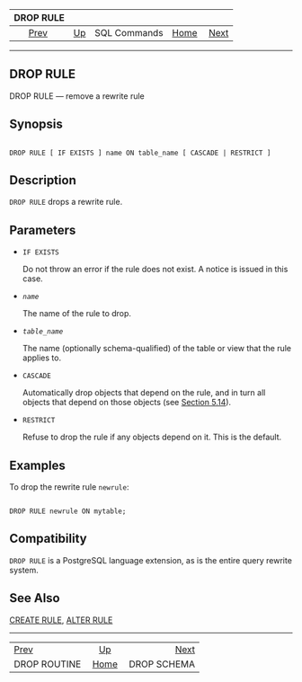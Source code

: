 <!--?xml version="1.0" encoding="UTF-8" standalone="no"?-->

|                   DROP RULE                  |                                        |              |                                                       |                                            |
| :------------------------------------------: | :------------------------------------- | :----------: | ----------------------------------------------------: | -----------------------------------------: |
| [Prev](sql-droproutine.html "DROP ROUTINE")  | [Up](sql-commands.html "SQL Commands") | SQL Commands | [Home](index.html "PostgreSQL 17devel Documentation") |  [Next](sql-dropschema.html "DROP SCHEMA") |

***



## DROP RULE

DROP RULE — remove a rewrite rule

## Synopsis

```

DROP RULE [ IF EXISTS ] name ON table_name [ CASCADE | RESTRICT ]
```

## Description

`DROP RULE` drops a rewrite rule.

## Parameters

*   `IF EXISTS`

    Do not throw an error if the rule does not exist. A notice is issued in this case.

*   *`name`*

    The name of the rule to drop.

*   *`table_name`*

    The name (optionally schema-qualified) of the table or view that the rule applies to.

*   `CASCADE`

    Automatically drop objects that depend on the rule, and in turn all objects that depend on those objects (see [Section 5.14](ddl-depend.html "5.14. Dependency Tracking")).

*   `RESTRICT`

    Refuse to drop the rule if any objects depend on it. This is the default.

## Examples

To drop the rewrite rule `newrule`:

```

DROP RULE newrule ON mytable;
```

## Compatibility

`DROP RULE` is a PostgreSQL language extension, as is the entire query rewrite system.

## See Also

[CREATE RULE](sql-createrule.html "CREATE RULE"), [ALTER RULE](sql-alterrule.html "ALTER RULE")

***

|                                              |                                                       |                                            |
| :------------------------------------------- | :---------------------------------------------------: | -----------------------------------------: |
| [Prev](sql-droproutine.html "DROP ROUTINE")  |         [Up](sql-commands.html "SQL Commands")        |  [Next](sql-dropschema.html "DROP SCHEMA") |
| DROP ROUTINE                                 | [Home](index.html "PostgreSQL 17devel Documentation") |                                DROP SCHEMA |
